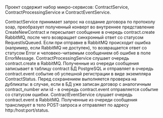    Проект содержит набор микро-сервисов: ContractService, ContractProcessingService и ContractEventService. 

   ContractService принимает запрос на создание договора по протоколу soap, преобразует полученный конверт во
внутреннее представление CreateNewContract и пересылает сообщение в очередь contract.create RabbitMQ, 
после чего возвращает синхронный ответ со статусом RequestIsQueued. Если при отправке в RabbitMQ происходит ошибка 
(например, если RabbitMQ не доступен), то возвращается ответ со статусом Error и человеко-читаемым сообщением
об ошибке в поле ErrorMessage.
   ContractProcessingService слушает очередь contract.create в RabbitMQ. Полученные из очереди сообщения 
записывает в таблицу contract БД PostgreSQL и отправляет в очередь contract.event событие об успешной 
регистрации в виде экземпляра ContractStatus. Перед сохранением выполняется проверка на дубликаты: в случае,
если в БД уже записан договор с аналогичным contract_number или id - в очередь contract.event отправляется
событие со статусом ошибки.
  ContractEventService слушает очередь contract.event в RabbitMQ. Полученные из очереди сообщения транслирует
в тело POST-запроса и отправляет по адресу http:/host:port/status.

